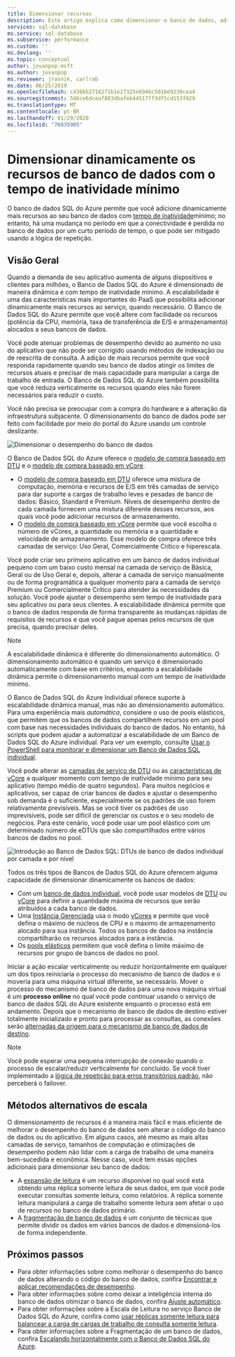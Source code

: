```yaml
---
title: Dimensionar recursos
description: Este artigo explica como dimensionar o banco de dados, adicionando ou removendo os recursos alocados.
services: sql-database
ms.service: sql-database
ms.subservice: performance
ms.custom: ''
ms.devlang: ''
ms.topic: conceptual
author: jovanpop-msft
ms.author: jovanpop
ms.reviewer: jrasnik, carlrab
ms.date: 06/25/2019
ms.openlocfilehash: c4366b2718271b1e27325e6946c5016e9230cea4
ms.sourcegitcommit: 5d6ce6dceaf883dbafeb44517ff3df5cd153f929
ms.translationtype: MT
ms.contentlocale: pt-BR
ms.lasthandoff: 01/29/2020
ms.locfileid: "76835905"
---
```

# <a name="dynamically-scale-database-resources-with-minimal-downtime"></a>Dimensionar dinamicamente os recursos de banco de dados com o tempo de inatividade mínimo

O banco de dados SQL do Azure permite que você adicione dinamicamente mais recursos ao seu banco de dados com [tempo de inatividade](https://azure.microsoft.com/support/legal/sla/sql-database/v1_2/)mínimo; no entanto, há uma mudança no período em que a conectividade é perdida no banco de dados por um curto período de tempo, o que pode ser mitigado usando a lógica de repetição.

## <a name="overview"></a>Visão Geral

Quando a demanda de seu aplicativo aumenta de alguns dispositivos e clientes para milhões, o Banco de Dados SQL do Azure é dimensionado de maneira dinâmica e com tempo de inatividade mínimo. A escalabilidade é uma das características mais importantes do PaaS que possibilita adicionar dinamicamente mais recursos ao serviço, quando necessário. O Banco de Dados SQL do Azure permite que você altere com facilidade os recursos (potência da CPU, memória, taxa de transferência de E/S e armazenamento) alocados a seus bancos de dados.

Você pode atenuar problemas de desempenho devido ao aumento no uso do aplicativo que não pode ser corrigido usando métodos de indexação ou de reescrita de consulta. A adição de mais recursos permite que você responda rapidamente quando seu banco de dados atingir os limites de recursos atuais e precisar de mais capacidade para manipular a carga de trabalho de entrada. O Banco de Dados SQL do Azure também possibilita que você reduza verticalmente os recursos quando eles não forem necessários para reduzir o custo.

Você não precisa se preocupar com a compra do hardware e a alteração da infraestrutura subjacente. O dimensionamento do banco de dados pode ser feito com facilidade por meio do portal do Azure usando um controle deslizante.

![Dimensionar o desempenho do banco de dados](media/sql-database-scalability/scale-performance.svg)

O Banco de Dados SQL do Azure oferece o [modelo de compra baseado em DTU](sql-database-service-tiers-dtu.md) e o [modelo de compra baseado em vCore](sql-database-service-tiers-vcore.md).

- O [modelo de compra baseado em DTU](sql-database-service-tiers-dtu.md) oferece uma mistura de computação, memória e recursos de E/S em três camadas de serviço para dar suporte a cargas de trabalho leves e pesadas de banco de dados: Básico, Standard e Premium. Níveis de desempenho dentro de cada camada fornecem uma mistura diferente desses recursos, aos quais você pode adicionar recursos de armazenamento.
- O [modelo de compra baseado em vCore](sql-database-service-tiers-vcore.md) permite que você escolha o número de vCores, a quantidade ou memória e a quantidade e velocidade de armazenamento. Esse modelo de compra oferece três camadas de serviço: Uso Geral, Comercialmente Crítico e hiperescala.

Você pode criar seu primeiro aplicativo em um banco de dados individual pequeno com um baixo custo mensal na camada de serviço de Básica, Geral ou de Uso Geral e, depois, alterar a camada de serviço manualmente ou de forma programática a qualquer momento para a camada de serviço Premium ou Comercialmente Crítico para atender às necessidades da solução. Você pode ajustar o desempenho sem tempo de inatividade para seu aplicativo ou para seus clientes. A escalabilidade dinâmica permite que o banco de dados responda de forma transparente às mudanças rápidas de requisitos de recursos e que você pague apenas pelos recursos de que precisa, quando precisar deles.

> [!NOTE]
> A escalabilidade dinâmica é diferente do dimensionamento automático. O dimensionamento automático é quando um serviço é dimensionado automaticamente com base em critérios, enquanto a escalabilidade dinâmica permite o dimensionamento manual com um tempo de inatividade mínimo.

O Banco de Dados SQL do Azure Individual oferece suporte à escalabilidade dinâmica manual, mas não ao dimensionamento automático. Para uma experiência mais *automática*, considere o uso de pools elásticos, que permitem que os bancos de dados compartilhem recursos em um pool com base nas necessidades individuais do banco de dados.
No entanto, há scripts que podem ajudar a automatizar a escalabilidade de um Banco de Dados SQL do Azure individual. Para ver um exemplo, consulte [Usar o PowerShell para monitorar e dimensionar um Banco de Dados SQL individual](scripts/sql-database-monitor-and-scale-database-powershell.md).

Você pode alterar as [camadas de serviço de DTU](sql-database-service-tiers-dtu.md) ou as [características de vCore](sql-database-vcore-resource-limits-single-databases.md) a qualquer momento com tempo de inatividade mínimo para seu aplicativo (tempo médio de quatro segundos). Para muitos negócios e aplicativos, ser capaz de criar bancos de dados e ajustar o desempenho sob demanda é o suficiente, especialmente se os padrões de uso forem relativamente previsíveis. Mas se você tiver os padrões de uso imprevisíveis, pode ser difícil de gerenciar os custos e o seu modelo de negócios. Para este cenário, você pode usar um pool elástico com um determinado número de eDTUs que são compartilhados entre vários bancos de dados no pool.

![Introdução ao Banco de Dados SQL: DTUs de banco de dados individual por camada e por nível](./media/sql-database-what-is-a-dtu/single_db_dtus.png)

Todos os três tipos de Bancos de Dados SQL do Azure oferecem alguma capacidade de dimensionar dinamicamente os bancos de dados:

- Com um [banco de dados individual](sql-database-single-database-scale.md), você pode usar modelos de [DTU](sql-database-dtu-resource-limits-single-databases.md) ou [vCore](sql-database-vcore-resource-limits-single-databases.md) para definir a quantidade máxima de recursos que serão atribuídos a cada banco de dados.
- Uma [Instância Gerenciada](sql-database-managed-instance.md) usa o modo [vCores](sql-database-managed-instance.md#vcore-based-purchasing-model) e permite que você defina o máximo de núcleos de CPU e o máximo de armazenamento alocado para sua instância. Todos os bancos de dados na instância compartilharão os recursos alocados para a instância.
- Os [pools elásticos](sql-database-elastic-pool-scale.md) permitem que você defina o limite máximo de recursos por grupo de bancos de dados no pool.

Iniciar a ação escalar verticalmente ou reduzir horizontalmente em qualquer um dos tipos reiniciaria o processo do mecanismo de banco de dados e o moveria para uma máquina virtual diferente, se necessário. Mover o processo do mecanismo de banco de dados para uma nova máquina virtual é um **processo online** no qual você pode continuar usando o serviço de banco de dados SQL do Azure existente enquanto o processo está em andamento. Depois que o mecanismo de banco de dados de destino estiver totalmente inicializado e pronto para processar as consultas, as conexões serão [alternadas da origem para o mecanismo de banco de dados de destino](sql-database-single-database-scale.md#impact). 


> [!NOTE]
> Você pode esperar uma pequena interrupção de conexão quando o processo de escalar/reduzir verticalmente for concluído. Se você tiver implementado a [lógica de repetição para erros transitórios padrão](sql-database-connectivity-issues.md#retry-logic-for-transient-errors), não perceberá o failover.

## <a name="alternative-scale-methods"></a>Métodos alternativos de escala

O dimensionamento de recursos é a maneira mais fácil e mais eficiente de melhorar o desempenho do banco de dados sem alterar o código do banco de dados ou do aplicativo. Em alguns casos, até mesmo as mais altas camadas de serviço, tamanhos de computação e otimizações de desempenho podem não lidar com a carga de trabalho de uma maneira bem-sucedida e econômica. Nesse caso, você tem essas opções adicionais para dimensionar seu banco de dados:

- A [expansão de leitura](sql-database-read-scale-out.md) é um recurso disponível no qual você está obtendo uma réplica somente leitura de seus dados, em que você pode executar consultas somente leitura, como relatórios. A réplica somente leitura manipulará a carga de trabalho somente leitura sem afetar o uso de recursos no banco de dados primário.
- A [fragmentação de banco de dados](sql-database-elastic-scale-introduction.md) é um conjunto de técnicas que permite dividir os dados em vários bancos de dados e dimensioná-los de forma independente.

## <a name="next-steps"></a>Próximos passos

- Para obter informações sobre como melhorar o desempenho do banco de dados alterando o código do banco de dados, confira [Encontrar e aplicar recomendações de desempenho](sql-database-advisor-portal.md).
- Para obter informações sobre como deixar a inteligência interna do banco de dados otimizar o banco de dados, confira [Ajuste automático](sql-database-automatic-tuning.md).
- Para obter informações sobre a Escala de Leitura no serviço Banco de Dados SQL do Azure, confira como [usar réplicas somente leitura para balancear a carga de cargas de trabalho de consulta somente leitura](sql-database-read-scale-out.md).
- Para obter informações sobre a Fragmentação de um banco de dados, confira [Escalando horizontalmente com o Banco de Dados SQL do Azure](sql-database-elastic-scale-introduction.md).

